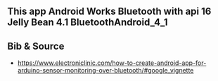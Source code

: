 ##  This app Android Works Bluetooth with api 16 Jelly Bean 4.1 BluetoothAndroid_4_1

## Bib & Source
* https://www.electroniclinic.com/how-to-create-android-app-for-arduino-sensor-monitoring-over-bluetooth/#google_vignette

